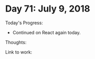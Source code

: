 # Day 71: July 9, 2018

Today's Progress: 
- Continued on React again today.

Thoughts:

Link to work: 